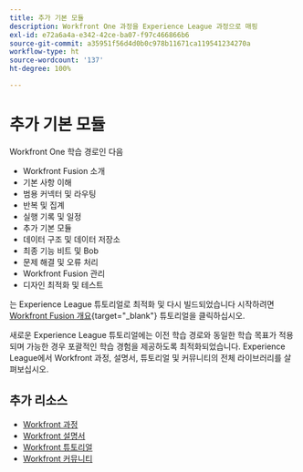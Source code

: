 ```yaml
---
title: 추가 기본 모듈
description: Workfront One 과정을 Experience League 과정으로 매핑
exl-id: e72a6a4a-e342-42ce-ba07-f97c466866b6
source-git-commit: a35951f56d4d0b0c978b11671ca119541234270a
workflow-type: ht
source-wordcount: '137'
ht-degree: 100%

---
```


# 추가 기본 모듈

Workfront One 학습 경로인 다음

* Workfront Fusion 소개
* 기본 사항 이해
* 범용 커넥터 및 라우팅
* 반복 및 집계
* 실행 기록 및 일정
* 추가 기본 모듈
* 데이터 구조 및 데이터 저장소
* 최종 기능 비트 및 Bob
* 문제 해결 및 오류 처리
* Workfront Fusion 관리
* 디자인 최적화 및 테스트

는 Experience League 튜토리얼로 최적화 및 다시 빌드되었습니다 시작하려면 [Workfront Fusion 개요](https://experienceleague.adobe.com/docs/workfront-learn/tutorials-workfront/fusion/welcome-to-workfront-fusion/workfront-fusion-overview.html?lang=ko){target="_blank"} 튜토리얼을 클릭하십시오.

새로운 Experience League 튜토리얼에는 이전 학습 경로와 동일한 학습 목표가 적용되며 가능한 경우 포괄적인 학습 경험을 제공하도록 최적화되었습니다.  Experience League에서 Workfront 과정, 설명서, 튜토리얼 및 커뮤니티의 전체 라이브러리를 살펴보십시오.

## 추가 리소스

* [Workfront 과정](https://experienceleague.adobe.com/?lang=en&amp;Solution=Workfront#courses)
* [Workfront 설명서](https://experienceleague.adobe.com/docs/workfront.html)
* [Workfront 튜토리얼](https://experienceleague.adobe.com/docs/workfront-learn/tutorials-workfront/home.html)
* [Workfront 커뮤니티](https://experienceleaguecommunities.adobe.com/t5/workfront/ct-p/workfront)

